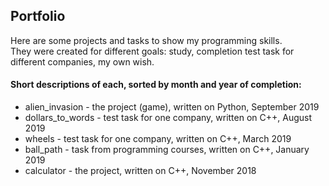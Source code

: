 ## Portfolio
Here are some projects and tasks to show my programming skills.  
They were created for different goals: study, completion test task for different companies, my own wish.  

#### Short descriptions of each, sorted by month and year of completion:  
* alien_invasion - the project (game), written on Python, September 2019  
* dollars_to_words - test task for one company, written on C++, August 2019  
* wheels - test task for one company, written on C++, March 2019  
* ball_path - task from programming courses, written on C++, January 2019  
* calculator - the project, written on C++, November 2018  
